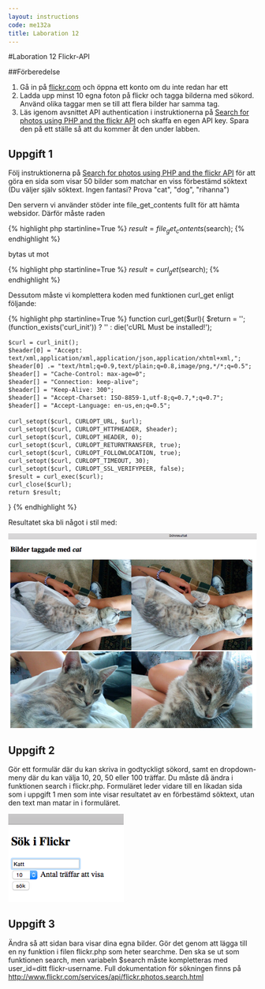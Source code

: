 ```yaml
---
layout: instructions
code: me132a
title: Laboration 12
---
```


#Laboration 12 Flickr-API

##Förberedelse

1. Gå in på [flickr.com](http://flickr.com) och öppna ett konto om du inte redan har ett
2. Ladda upp minst 10 egna foton på flickr och tagga bilderna med sökord. Använd olika taggar men se till att flera bilder har samma tag.
3. Läs igenom avsnittet API authentication i instruktionerna på [Search for photos using PHP and the flickr API](http://www.web-development-blog.com/archives/search-for-photos-using-php-and-the-flickr-api/) och skaffa en egen API key. Spara den på ett ställe så att du kommer åt den under labben. 

## Uppgift 1

Följ instruktionerna på [Search for photos using PHP and the flickr API](http://www.web-development-blog.com/archives/search-for-photos-using-php-and-the-flickr-api/) för att göra en sida som visar 50 bilder som matchar en viss förbestämd söktext (Du väljer själv söktext. Ingen fantasi? Prova "cat", "dog", "rihanna")

Den servern vi använder stöder inte file_get_contents fullt för att hämta websidor. Därför måste raden 

{% highlight php  startinline=True %}
$result = file_get_contents($search);
{% endhighlight %}

bytas ut mot

{% highlight php  startinline=True %}
$result = curl_get($search);
{% endhighlight %}

Dessutom måste vi komplettera koden med funktionen curl_get enligt följande:

{% highlight php  startinline=True %}
function curl_get($url){
    $return = '';
    (function_exists('curl_init')) ? '' : die('cURL Must be installed!');

    $curl = curl_init();
    $header[0] = "Accept: text/xml,application/xml,application/json,application/xhtml+xml,";
    $header[0] .= "text/html;q=0.9,text/plain;q=0.8,image/png,*/*;q=0.5";
    $header[] = "Cache-Control: max-age=0";
    $header[] = "Connection: keep-alive";
    $header[] = "Keep-Alive: 300";
    $header[] = "Accept-Charset: ISO-8859-1,utf-8;q=0.7,*;q=0.7";
    $header[] = "Accept-Language: en-us,en;q=0.5";

    curl_setopt($curl, CURLOPT_URL, $url);
    curl_setopt($curl, CURLOPT_HTTPHEADER, $header);
    curl_setopt($curl, CURLOPT_HEADER, 0);
    curl_setopt($curl, CURLOPT_RETURNTRANSFER, true);
    curl_setopt($curl, CURLOPT_FOLLOWLOCATION, true);
    curl_setopt($curl, CURLOPT_TIMEOUT, 30);
    curl_setopt($curl, CURLOPT_SSL_VERIFYPEER, false);
    $result = curl_exec($curl);
    curl_close($curl);
    return $result;
}
{% endhighlight %}

Resultatet ska bli något i stil med: 

![](im12/bild1.png)

## Uppgift 2

Gör ett formulär där du kan skriva in godtyckligt sökord, samt en dropdown-meny där du kan välja 10, 20, 50 eller 100 träffar. Du måste då ändra i funktionen search i flickr.php. Formuläret leder vidare till en likadan sida som i uppgift 1 men som inte visar resultatet av en förbestämd söktext, utan den text man matar in i formuläret. 

![](im12/bild2.png)

## Uppgift 3

Ändra så att sidan bara visar dina egna bilder. Gör det genom att lägga till en ny funktion i filen flickr.php som heter searchme. Den ska se ut som funktionen search, men variabeln $search måste kompletteras med user_id=ditt flickr-username. Full dokumentation för sökningen finns på <http://www.flickr.com/services/api/flickr.photos.search.html>


